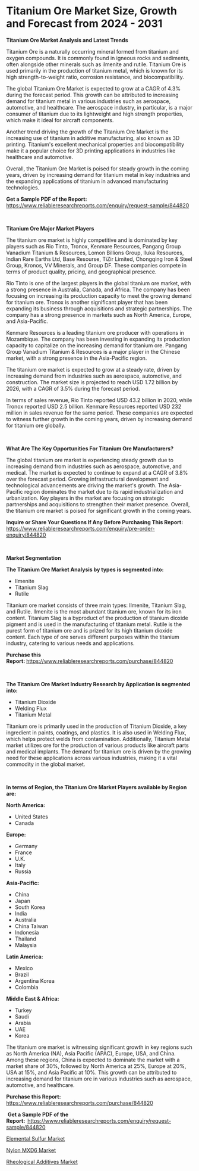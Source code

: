 <p><h1>Titanium Ore Market Size, Growth and Forecast from 2024 - 2031</h1></p><p><strong>Titanium Ore Market Analysis and Latest Trends</strong></p>
<p><p>Titanium Ore is a naturally occurring mineral formed from titanium and oxygen compounds. It is commonly found in igneous rocks and sediments, often alongside other minerals such as ilmenite and rutile. Titanium Ore is used primarily in the production of titanium metal, which is known for its high strength-to-weight ratio, corrosion resistance, and biocompatibility.</p><p>The global Titanium Ore Market is expected to grow at a CAGR of 4.3% during the forecast period. This growth can be attributed to increasing demand for titanium metal in various industries such as aerospace, automotive, and healthcare. The aerospace industry, in particular, is a major consumer of titanium due to its lightweight and high strength properties, which make it ideal for aircraft components.</p><p>Another trend driving the growth of the Titanium Ore Market is the increasing use of titanium in additive manufacturing, also known as 3D printing. Titanium's excellent mechanical properties and biocompatibility make it a popular choice for 3D printing applications in industries like healthcare and automotive.</p><p>Overall, the Titanium Ore Market is poised for steady growth in the coming years, driven by increasing demand for titanium metal in key industries and the expanding applications of titanium in advanced manufacturing technologies.</p></p>
<p><strong>Get a Sample PDF of the Report:&nbsp;</strong> <a href="https://www.reliableresearchreports.com/enquiry/request-sample/844820">https://www.reliableresearchreports.com/enquiry/request-sample/844820</a></p>
<p>&nbsp;</p>
<p><strong>Titanium Ore Major Market Players</strong></p>
<p><p>The titanium ore market is highly competitive and is dominated by key players such as Rio Tinto, Tronox, Kenmare Resources, Pangang Group Vanadium Titanium & Resources, Lomon Billions Group, Iluka Resources, Indian Rare Earths Ltd, Base Resourse, TiZir Limited, Chongqing Iron & Steel Group, Kronos, VV Minerals, and Group DF. These companies compete in terms of product quality, pricing, and geographical presence.</p><p>Rio Tinto is one of the largest players in the global titanium ore market, with a strong presence in Australia, Canada, and Africa. The company has been focusing on increasing its production capacity to meet the growing demand for titanium ore. Tronox is another significant player that has been expanding its business through acquisitions and strategic partnerships. The company has a strong presence in markets such as North America, Europe, and Asia-Pacific.</p><p>Kenmare Resources is a leading titanium ore producer with operations in Mozambique. The company has been investing in expanding its production capacity to capitalize on the increasing demand for titanium ore. Pangang Group Vanadium Titanium & Resources is a major player in the Chinese market, with a strong presence in the Asia-Pacific region.</p><p>The titanium ore market is expected to grow at a steady rate, driven by increasing demand from industries such as aerospace, automotive, and construction. The market size is projected to reach USD 1.72 billion by 2026, with a CAGR of 3.5% during the forecast period.</p><p>In terms of sales revenue, Rio Tinto reported USD 43.2 billion in 2020, while Tronox reported USD 2.5 billion. Kenmare Resources reported USD 232 million in sales revenue for the same period. These companies are expected to witness further growth in the coming years, driven by increasing demand for titanium ore globally.</p></p>
<p>&nbsp;</p>
<p><strong>What Are The Key Opportunities For Titanium Ore Manufacturers?</strong></p>
<p><p>The global titanium ore market is experiencing steady growth due to increasing demand from industries such as aerospace, automotive, and medical. The market is expected to continue to expand at a CAGR of 3.8% over the forecast period. Growing infrastructural development and technological advancements are driving the market's growth. The Asia-Pacific region dominates the market due to its rapid industrialization and urbanization. Key players in the market are focusing on strategic partnerships and acquisitions to strengthen their market presence. Overall, the titanium ore market is poised for significant growth in the coming years.</p></p>
<p><strong>Inquire or Share Your Questions If Any Before Purchasing This Report:</strong> <a href="https://www.reliableresearchreports.com/enquiry/pre-order-enquiry/844820">https://www.reliableresearchreports.com/enquiry/pre-order-enquiry/844820</a></p>
<p>&nbsp;</p>
<p><strong>Market Segmentation</strong></p>
<p><strong>The Titanium Ore Market Analysis by types is segmented into:</strong></p>
<p><ul><li>Ilmenite</li><li>Titanium Slag</li><li>Rutile</li></ul></p>
<p><p>Titanium ore market consists of three main types: Ilmenite, Titanium Slag, and Rutile. Ilmenite is the most abundant titanium ore, known for its iron content. Titanium Slag is a byproduct of the production of titanium dioxide pigment and is used in the manufacturing of titanium metal. Rutile is the purest form of titanium ore and is prized for its high titanium dioxide content. Each type of ore serves different purposes within the titanium industry, catering to various needs and applications.</p></p>
<p><strong>Purchase this Report:&nbsp;</strong><a href="https://www.reliableresearchreports.com/purchase/844820">https://www.reliableresearchreports.com/purchase/844820</a></p>
<p>&nbsp;</p>
<p><strong>The Titanium Ore Market Industry Research by Application is segmented into:</strong></p>
<p><ul><li>Titanium Dioxide</li><li>Welding Flux</li><li>Titanium Metal</li></ul></p>
<p><p>Titanium ore is primarily used in the production of Titanium Dioxide, a key ingredient in paints, coatings, and plastics. It is also used in Welding Flux, which helps protect welds from contamination. Additionally, Titanium Metal market utilizes ore for the production of various products like aircraft parts and medical implants. The demand for titanium ore is driven by the growing need for these applications across various industries, making it a vital commodity in the global market.</p></p>
<p>&nbsp;</p>
<p><strong>In terms of Region, the Titanium Ore Market Players available by Region are:</strong></p>
<p>
    <p> <strong> North America: </strong>
        <ul>
            <li>United States</li>
            <li>Canada</li>
        </ul>
        </p> 
    <p> <strong> Europe: </strong>
        <ul>
            <li>Germany</li>
            <li>France</li>
            <li>U.K.</li>
            <li>Italy</li>
            <li>Russia</li>
        </ul>
        </p> 
    <p> <strong> Asia-Pacific: </strong>
        <ul>
            <li>China</li>
            <li>Japan</li>
            <li>South Korea</li>
            <li>India</li>
            <li>Australia</li>
            <li>China Taiwan</li>
            <li>Indonesia</li>
            <li>Thailand</li>
            <li>Malaysia</li>
        </ul>
        </p> 
    <p> <strong> Latin America: </strong>
        <ul>
            <li>Mexico</li>
            <li>Brazil</li>
            <li>Argentina Korea</li>
            <li>Colombia</li>
        </ul>
        </p> 
    <p> <strong> Middle East & Africa: </strong>
        <ul>
            <li>Turkey</li>
            <li>Saudi</li>
            <li>Arabia</li>
            <li>UAE</li>
            <li>Korea</li>
        </ul>
    </p>
    </p>
<p><p>The titanium ore market is witnessing significant growth in key regions such as North America (NA), Asia Pacific (APAC), Europe, USA, and China. Among these regions, China is expected to dominate the market with a market share of 30%, followed by North America at 25%, Europe at 20%, USA at 15%, and Asia Pacific at 10%. This growth can be attributed to increasing demand for titanium ore in various industries such as aerospace, automotive, and healthcare.</p></p>
<p><strong>Purchase this Report: </strong><a href="https://www.reliableresearchreports.com/purchase/844820">https://www.reliableresearchreports.com/purchase/844820</a></p>
<p>&nbsp;<strong>Get a Sample PDF of the Report:&nbsp;&nbsp;</strong><a href="https://www.reliableresearchreports.com/enquiry/request-sample/844820">https://www.reliableresearchreports.com/enquiry/request-sample/844820</a></p>
<p><strong></strong></p>
<p><p><a href="https://github.com/seekum/Market-Research-Report-List-1/blob/main/elemental-sulfur-market.md">Elemental Sulfur Market</a></p><p><a href="https://github.com/nancykennedykellievqfqt2/Market-Research-Report-List-1/blob/main/nylon-mxd6-market.md">Nylon MXD6 Market</a></p><p><a href="https://github.com/timeliteaut/Market-Research-Report-List-1/blob/main/rheological-additives-market.md">Rheological Additives Market</a></p></p>